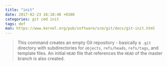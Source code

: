 ```yaml
---
title: "init"
date: 2017-02-23 16:18:48 +0100
categories: git cmd init
tags: def
man: https://www.kernel.org/pub/software/scm/git/docs/git-init.html
---
```


> This command creates an empty Git repository - basically a `.git` directory with subdirectories for `objects`, `refs/heads`, `refs/tags`, and template files. An initial `HEAD` file that references the `HEAD` of the master branch is also created.
